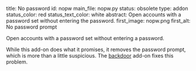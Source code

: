 title: No password
id: nopw
main_file: nopw.py
status: obsolete
type: addon
status_color: red
status_text_color: white
abstract: Open accounts with a password set without entering the password.
first_image: nopw.png
first_alt: No password prompt

Open accounts with a password set without entering a password.

While this add-on does what it promises, it removes the password
prompt, which is more than a little suspicious.  The
[backdoor](Backdoor.html) add-on fixes this problem.
